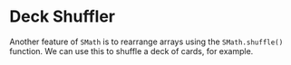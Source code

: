 # Deck Shuffler

Another feature of `SMath` is to rearrange arrays using the `SMath.shuffle()` function. We can use this to shuffle a deck of cards, for example.